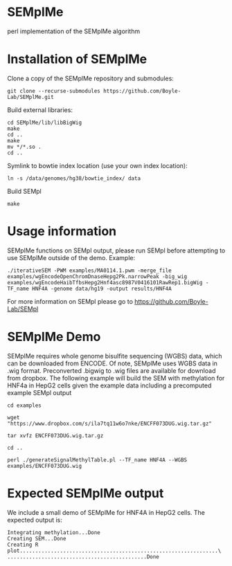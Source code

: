 # SEMplMe
perl implementation of the SEMplMe algorithm

# Installation of SEMplMe
Clone a copy of the SEMplMe repository and submodules:

```
git clone --recurse-submodules https://github.com/Boyle-Lab/SEMplMe.git
```

Build external libraries:
```
cd SEMplMe/lib/libBigWig
make
cd ..
make
mv */*.so .
cd ..
```

Symlink to bowtie index location (use your own index location):
```
ln -s /data/genomes/hg38/bowtie_index/ data
```

Build SEMpl
```
make
```
 
# Usage information
SEMplMe functions on SEMpl output, please run SEMpl before attempting to use SEMplMe outside of the demo. Example:

```
./iterativeSEM -PWM examples/MA0114.1.pwm -merge_file examples/wgEncodeOpenChromDnaseHepg2Pk.narrowPeak -big_wig examples/wgEncodeHaibTfbsHepg2Hnf4asc8987V0416101RawRep1.bigWig -TF_name HNF4A -genome data/hg19 -output results/HNF4A
```

For more information on SEMpl please go to  https://github.com/Boyle-Lab/SEMpl


# SEMplMe Demo 
SEMplMe requires whole genome bisulfite sequencing (WGBS) data, which can be downloaded from ENCODE. Of note, SEMplMe uses WGBS data in .wig format. Preconverted .bigwig to .wig files are available for download from dropbox. The following example will build the SEM with methylation for HNF4a in HepG2 cells given the example data including a precomputed example SEMpl output
```
cd examples

wget "https://www.dropbox.com/s/ila7tq11w6o7nke/ENCFF073DUG.wig.tar.gz"

tar xvfz ENCFF073DUG.wig.tar.gz

cd ..

perl ./generateSignalMethylTable.pl --TF_name HNF4A --WGBS examples/ENCFF073DUG.wig
```

# Expected SEMplMe output

We include a small demo of SEMplMe for HNF4A in HepG2 cells. The expected output is:
```
Integrating methylation...Done
Creating SEM...Done
Creating R plot................................................................\
.............................................Done
```